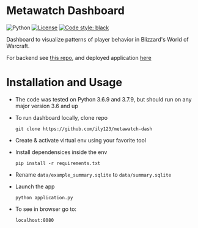 # Metawatch Dashboard


![Python](https://img.shields.io/badge/python-3.6%7C3.7-blue.svg)
[![License](https://img.shields.io/badge/license-GPL3-blue.svg)](https://github.com/ily123/metawatch-dash/LICENSE)
[![Code style: black](https://img.shields.io/badge/code%20style-black-000000.svg)](https://github.com/psf/black)

Dashboard to visualize patterns of player behavior in Blizzard's World of Warcraft.

For backend see [this repo](https://github.com/ily123/metawatch), and deployed
application [here](https://bit.ly/35ZdAvD)

# Installation and Usage
* The code was tested on Python 3.6.9 and 3.7.9, but should run on any major version 3.6 and up

* To run dashboard locally, clone repo
    ```
    git clone https://github.com/ily123/metawatch-dash
    ```
* Create & activate virtual env using your favorite tool

* Install dependensices inside the env
    ```
    pip install -r requirements.txt
    ```
* Rename ```data/example_summary.sqlite``` to ```data/summary.sqlite```

* Launch the app
    ```
    python application.py
    ```

* To see in browser go to:
    ```
    localhost:8080
    ```

